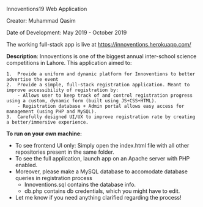 Innoventions19 Web Application

Creator: Muhammad Qasim

Date of Development: May 2019 - October 2019

The working full-stack app is live at https://innoventions.herokuapp.com/

**Description**:
  Innoventions is one of the biggest annual inter-school science competitions in Lahore. This application aimed to:
    
    1.  Provide a uniform and dynamic platform for Innoventions to better advertise the event
    2.  Provide a simple, full-stack registration application. Meant to improve accessibility of registration by:
        - Allows user to keep track of and control registration progress using a custom, dynamic form (built using JS+CSS+HTML).
        - Registration database + Admin portal allows easy access for management (using PHP and MySQL).
    3.  Carefully designed UI/UX to improve registration rate by creating a better/immersive experience.


**To run on your own machine:**

  - To see frontend UI only: Simply open the index.html file with all other repositories present in the same folder.
  - To see the full application, launch app on an Apache server with PHP enabled.
  - Moreover, please make a MySQL database to accomodate database queries in registration process 
    - Innoventions.sql contains the database info.
    - db.php contains db credentials, which you might have to edit.
  - Let me know if you need anything clarified regarding the process!
